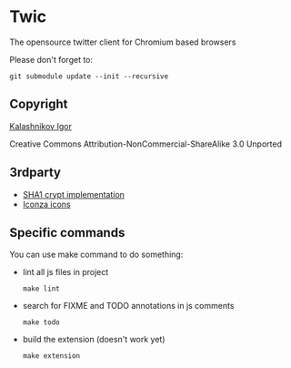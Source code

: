 Twic
================================================================

The opensource twitter client for Chromium based browsers

Please don't forget to:

    git submodule update --init --recursive

Copyright
---------

[Kalashnikov Igor](mailto:igor.kalashnikov@gmail.com)

Creative Commons Attribution-NonCommercial-ShareAlike 3.0 Unported

3rdparty
--------

* [SHA1 crypt implementation](http://pajhome.org.uk/crypt/md5)
* [Iconza icons](http://www.iconza.com/)

Specific commands
-----------------

You can use make command to do something:

* lint all js files in project

      make lint

* search for FIXME and TODO annotations in js comments

      make todo

* build the extension (doesn't work yet)

      make extension
